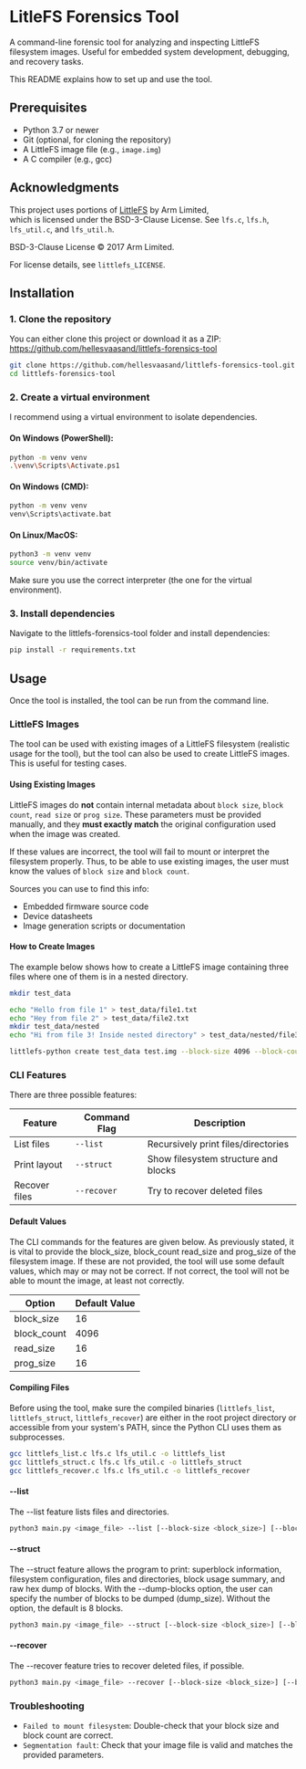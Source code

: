 # LitleFS Forensics Tool

A command-line forensic tool for analyzing and inspecting LittleFS filesystem images. Useful for embedded system development, debugging, and recovery tasks. 

This README explains how to set up and use the tool. 

## Prerequisites

- Python 3.7 or newer
- Git (optional, for cloning the repository)
- A LittleFS image file (e.g., `image.img`)
- A C compiler (e.g., gcc)


## Acknowledgments

This project uses portions of [LittleFS](https://github.com/littlefs-project/littlefs) by Arm Limited,  
which is licensed under the BSD-3-Clause License. See `lfs.c`, `lfs.h`, `lfs_util.c`, and `lfs_util.h`.

BSD-3-Clause License © 2017 Arm Limited.

For license details, see `littlefs_LICENSE`.


## Installation

### 1. Clone the repository

You can either clone this project or download it as a ZIP: https://github.com/hellesvaasand/littlefs-forensics-tool

```bash
git clone https://github.com/hellesvaasand/littlefs-forensics-tool.git
cd littlefs-forensics-tool
```

### 2. Create a virtual environment

I recommend using a virtual environment to isolate dependencies. 

#### On Windows (PowerShell):
```bash
python -m venv venv
.\venv\Scripts\Activate.ps1
```

#### On Windows (CMD):
```bash
python -m venv venv
venv\Scripts\activate.bat
```

#### On Linux/MacOS:
```bash
python3 -m venv venv
source venv/bin/activate
```

Make sure you use the correct interpreter (the one for the virtual environment). 

### 3. Install dependencies 

Navigate to the littlefs-forensics-tool folder and install dependencies:

```bash
pip install -r requirements.txt
```

## Usage

Once the tool is installed, the tool can be run from the command line.

### LittleFS Images
The tool can be used with existing images of a LittleFS filesystem (realistic usage for the tool), but the tool can also be used to create LittleFS images. This is useful for testing cases.

#### Using Existing Images
LittleFS images do **not** contain internal metadata about `block size`, `block count`, `read size` or `prog size`. These parameters must be provided manually, and they **must exactly match** the original configuration used when the image was created.

If these values are incorrect, the tool will fail to mount or interpret the filesystem properly. Thus, to be able to use existing images, the user must know the values of `block size` and `block count`.

Sources you can use to find this info:
- Embedded firmware source code
- Device datasheets
- Image generation scripts or documentation

#### How to Create Images
The example below shows how to create a LittleFS image containing three files where one of them is in a nested directory. 

```bash
mkdir test_data

echo "Hello from file 1" > test_data/file1.txt
echo "Hey from file 2" > test_data/file2.txt
mkdir test_data/nested
echo "Hi from file 3! Inside nested directory" > test_data/nested/file3.txt

littlefs-python create test_data test.img --block-size 4096 --block-count 16
```
 
### CLI Features
There are three possible features: 

| Feature      | Command Flag | Description                          |
|--------------|--------------|--------------------------------------|
| List files   | `--list`     | Recursively print files/directories  |
| Print layout | `--struct`   | Show filesystem structure and blocks |
| Recover files| `--recover`  | Try to recover deleted files         |

#### Default Values

The CLI commands for the features are given below. As previously stated, it is vital to provide the block_size, block_count read_size and prog_size of the filesystem image. If these are not provided, the tool will use some default values, which may or may not be correct. If not correct, the tool will not be able to mount the image, at least not correctly. 

| Option       | Default Value |
|--------------|---------------|
| block_size   | 16            |
| block_count  | 4096          |
| read_size    | 16            |
| prog_size    | 16            |


#### Compiling Files
Before using the tool, make sure the compiled binaries (`littlefs_list`, `littlefs_struct`, `littlefs_recover`) are either in the root project directory or accessible from your system's PATH, since the Python CLI uses them as subprocesses.


```bash
gcc littlefs_list.c lfs.c lfs_util.c -o littlefs_list
gcc littlefs_struct.c lfs.c lfs_util.c -o littlefs_struct
gcc littlefs_recover.c lfs.c lfs_util.c -o littlefs_recover
```


#### --list
The --list feature lists files and directories. 

```bash
python3 main.py <image_file> --list [--block-size <block_size>] [--block-count <block_count>] [--read-size <read_size>] [--prog-size <prog_size>]
```

#### --struct
The --struct feature allows the program to print: superblock information, filesystem configuration, files and directories, block usage summary, and raw hex dump of blocks. With the --dump-blocks option, the user can specify the number of blocks to be dumped (dump_size). Without the option, the default is 8 blocks. 

```bash
python3 main.py <image_file> --struct [--block-size <block_size>] [--block-count <block_count>] [--read-size <read_size>] [--prog-size <prog_size>] [--dump-blocks <dump_size>]
```

#### --recover
The --recover feature tries to recover deleted files, if possible. 

```bash
python3 main.py <image_file> --recover [--block-size <block_size>] [--block-count <block_count>] [--read-size <read_size>] [--prog-size <prog_size>]
```

### Troubleshooting
- `Failed to mount filesystem`: Double-check that your block size and block count are correct.
- `Segmentation fault`: Check that your image file is valid and matches the provided parameters.